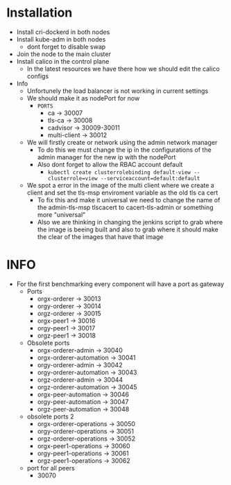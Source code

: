 # Installation
- Install cri-dockerd in both nodes
- Install kube-adm in both nodes
  - dont forget to disable swap
- Join the node to the main cluster
- Install calico in the control plane
    - In the latest resources we have there how we should edit the calico configs
- Info
  - Unfortunely the load balancer is not working in current settings
  - We should make it as nodePort for now
    - `PORTS`
      - ca -> 30007
      - tls-ca -> 30008
      - cadvisor -> 30009-30011
      - multi-client -> 30012
  - We will firstly create or network using the admin network manager
    - To do this we must change the ip in the configurations of the admin manager for the new ip with the nodePort
    - Also dont forget to allow the RBAC account default
      - `kubectl create clusterrolebinding default-view --clusterrole=view --serviceaccount=default:default`
  - We spot a error in the image of the multi client where we create a client and set the tls-msp enviroment variable as the old tls ca cert
    - To fix this and make it universal we need to change the name of the admin-tls-msp tlscacert to cacert-tls-admin or something more "universal"
    - Also we are thinking in changing the jenkins script to grab where the image is beeing built and also to grab where it should make the clear of the images that have that image
# INFO
- For the first benchmarking every component will have a port as gateway
  - Ports
    - orgx-orderer -> 30013
    - orgy-orderer -> 30014
    - orgz-orderer -> 30015
    - orgx-peer1 -> 30016
    - orgy-peer1 -> 30017
    - orgz-peer1 -> 30018
  - Obsolete ports
    - orgx-orderer-admin -> 30040
    - orgx-orderer-automation -> 30041
    - orgy-orderer-admin -> 30042
    - orgy-orderer-automation -> 30043
    - orgz-orderer-admin -> 30044
    - orgz-orderer-automation -> 30045
    - orgx-peer-automation -> 30046
    - orgy-peer-automation -> 30047
    - orgz-peer-automation -> 30048
  - obsolete ports 2
    - orgx-orderer-operations -> 30050
    - orgy-orderer-operations -> 30051
    - orgz-orderer-operations -> 30052
    - orgx-peer1-operations -> 30060
    - orgy-peer1-operations -> 30061
    - orgz-peer1-operations -> 30062
  - port for all peers
    - 30070